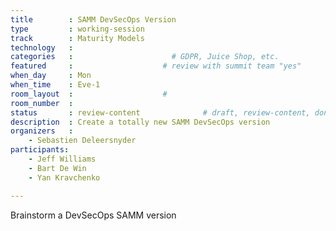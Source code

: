 ```yaml
---
title        : SAMM DevSecOps Version
type         : working-session
track        : Maturity Models
technology   :
categories   :                      # GDPR, Juice Shop, etc.
featured     :                    # review with summit team "yes"
when_day     : Mon
when_time    : Eve-1
room_layout  :                    #
room_number  :
status       : review-content              # draft, review-content, done
description  : Create a totally new SAMM DevSecOps version
organizers   :
    - Sebastien Deleersnyder
participants:
    - Jeff Williams
    - Bart De Win
    - Yan Kravchenko

---
```


Brainstorm a DevSecOps SAMM version

